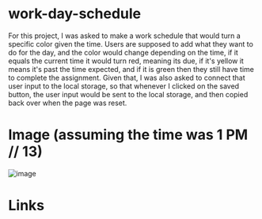 # work-day-schedule
For this project, I was asked to make a work schedule that would turn a specific color given the time. Users are supposed to add what they want to do for the day, and the color would change depending on the time, if it equals the current time it would turn red, meaning its due, if it's yellow it means it's past the time expected, and if it is green then they still have time to complete the assignment. Given that, I was also asked to connect that user input to the local storage, so that whenever I clicked on the saved button, the user input would be sent to the local storage, and then copied back over when the page was reset. 

# Image (assuming the time was 1 PM // 13)
![image](https://github.com/hyunghung/work-day-schedule/assets/97567582/799494fc-8409-4009-a2a8-c8c53811e123)

# Links 
